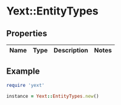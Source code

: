 # Yext::EntityTypes

## Properties

| Name | Type | Description | Notes |
| ---- | ---- | ----------- | ----- |

## Example

```ruby
require 'yext'

instance = Yext::EntityTypes.new()
```

